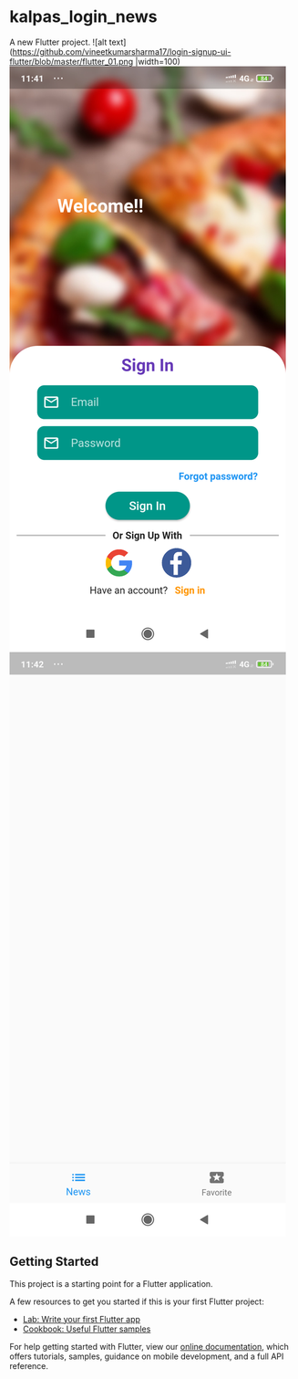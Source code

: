 # kalpas_login_news

A new Flutter project.
![alt text](https://github.com/vineetkumarsharma17/login-signup-ui-flutter/blob/master/flutter_01.png |width=100)
![alt text](https://github.com/vineetkumarsharma17/login-signup-ui-flutter/blob/master/flutter_02.png)
![alt text](https://github.com/vineetkumarsharma17/login-signup-ui-flutter/blob/master/flutter_03.png)

## Getting Started

This project is a starting point for a Flutter application.

A few resources to get you started if this is your first Flutter project:

- [Lab: Write your first Flutter app](https://flutter.dev/docs/get-started/codelab)
- [Cookbook: Useful Flutter samples](https://flutter.dev/docs/cookbook)

For help getting started with Flutter, view our
[online documentation](https://flutter.dev/docs), which offers tutorials,
samples, guidance on mobile development, and a full API reference.
